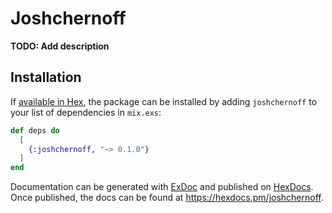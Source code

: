 # Joshchernoff

**TODO: Add description**

## Installation

If [available in Hex](https://hex.pm/docs/publish), the package can be installed
by adding `joshchernoff` to your list of dependencies in `mix.exs`:

```elixir
def deps do
  [
    {:joshchernoff, "~> 0.1.0"}
  ]
end
```

Documentation can be generated with [ExDoc](https://github.com/elixir-lang/ex_doc)
and published on [HexDocs](https://hexdocs.pm). Once published, the docs can
be found at <https://hexdocs.pm/joshchernoff>.

